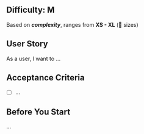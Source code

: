 ## Difficulty: M
Based on ***complexity***, ranges from **XS - XL** (👕 sizes)

## User Story
As a user, I want to ...

## Acceptance Criteria
- [ ] ...

## Before You Start
...

